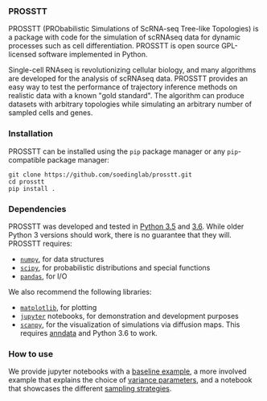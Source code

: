 ### PROSSTT

PROSSTT (PRObabilistic Simulations of ScRNA-seq Tree-like Topologies) is a package with code for the simulation of scRNAseq data for dynamic processes such as cell differentiation. PROSSTT is open source GPL-licensed software implemented in Python.

Single-cell RNAseq is revolutionizing cellular biology, and many algorithms are developed for the analysis of scRNAseq data. PROSSTT provides an easy way to test the performance of trajectory inference methods on realistic data with a known "gold standard". The algorithm can produce datasets with arbitrary topologies while simulating an arbitrary number of sampled cells and genes.

### Installation

PROSSTT can be installed using the `pip` package manager or any `pip`-compatible package manager:

	git clone https://github.com/soedinglab/prosstt.git
	cd prosstt
	pip install .

### Dependencies

PROSSTT was developed and tested in [Python 3.5](https://www.python.org/downloads/release/python-350/) and [3.6](https://www.python.org/downloads/release/python-360/). While older Python 3 versions should work, there is no guarantee that they will. PROSSTT requires:

* [`numpy`](www.numpy.org), for data structures
* [`scipy`](https://www.scipy.org/), for probabilistic distributions and special functions
* [`pandas`](https://pandas.pydata.org/), for I/O

We also recommend the following libraries:

* [`matplotlib`](https://matplotlib.org/), for plotting
* [`jupyter`](http://jupyter.readthedocs.io/en/latest/index.html) notebooks, for demonstration and development purposes
* [`scanpy`](https://github.com/theislab/scanpy), for the visualization of simulations via diffusion maps. This requires [anndata](https://github.com/theislab/anndata) and Python 3.6 to work.

### How to use

We provide jupyter notebooks with a [baseline example](https://github.com/soedinglab/prosstt/blob/master/examples/minimal_example.ipynb), a more involved example that explains the choice of [variance parameters](https://github.com/soedinglab/prosstt/blob/master/examples/variance_sim.ipynb), and a notebook that showcases the different [sampling strategies](https://github.com/soedinglab/prosstt/blob/master/examples/density_sampling.ipynb).